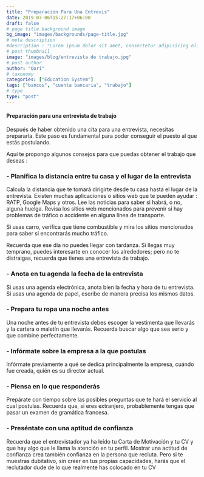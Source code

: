 ```yaml
---
title: "Preparación Para Una Entrevis"
date: 2019-07-06T15:27:17+06:00
draft: false
# page title background image
bg_image: "images/backgrounds/page-title.jpg"
# meta description
#description : "Lorem ipsum dolor sit amet, consectetur adipisicing elit, sed do eiusmod tempor incididunt ut labore. dolore magna aliqua. Ut enim ad minim veniam, quis nostrud."
# post thumbnail
image: "images/blog/entrevista de trabajo.jpg"
# post author
author: "Qori"
# taxonomy
categories: ["Education System"]
tags: ["bancos", "cuenta bancaria", "trabajo"]
# type
type: "post"
---
```


#### Preparación para una entrevista de trabajo

Después de haber obtenido una cita para una entrevista, necesitas prepararla. Este paso es fundamental para poder conseguir el puesto al que estás postulando.

Aquí te propongo algunos consejos para que puedas obtener el trabajo que deseas :

### - Planifica la distancia entre tu casa y el lugar de la entrevista

Calcula la distancia que te tomará dirigirte desde tu casa hasta el lugar de la entrevista. Existen muchas aplicaciones o sitios web que te pueden ayudar : RATP, Google Maps y otros. Lee las noticias para saber si habrá, o no, alguna huelga. Revisa los sitios web mencionados para prevenir si hay problemas de tráfico o accidente en alguna línea de transporte.

Si usas carro, verifica que tiene combustible y mira los sitios mencionados para saber si encontrarás mucho tráfico.

Recuerda que ese día no puedes llegar con tardanza. Si llegas muy temprano, puedes interesarte en conocer los alrededores; pero no te distraigas, recuerda que tienes una entrevista de trabajo.

### - Anota en tu agenda la fecha de la entrevista

Si usas una agenda electrónica, anota bien la fecha y hora de tu entrevista. Si usas una agenda de papel, escribe de manera precisa los mismos datos.

### - Prepara tu ropa una noche antes

Una noche antes de tu entrevista debes escoger la vestimenta que llevarás y la cartera o maletín que llevarás. Recuerda buscar algo que sea serio y que combine perfectamente.

### - Infórmate sobre la empresa a la que postulas

Infórmate previamente a qué se dedica principalmente la empresa, cuándo fue creada, quién es su director actual.

### - Piensa en lo que responderás

Prepárate con tiempo sobre las posibles preguntas que te hará el servicio al cual postulas. Recuerda que, si eres extranjero, probablemente tengas que pasar un examen de gramática francesa.

### - Preséntate con una aptitud de confianza

Recuerda que el entrevistador ya ha leído tu Carta de Motivación y tu CV y que hay algo que le llama la atención en tu perfil. Mostrar una actitud de confianza crea también confianza en la persona que recluta. Pero si te muestras dubitativo, sin creer en tus propias capacidades, harás que el reclutador dude de lo que realmente has colocado en tu CV